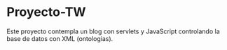 # Proyecto-TW
Este proyecto contempla un blog con servlets y JavaScript controlando la base de datos con XML (ontologias).
